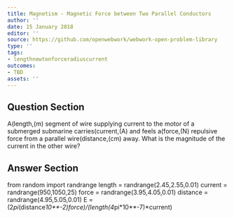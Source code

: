 ```yaml
---
title: Magnetism - Magnetic Force between Two Parallel Conductors
author: ''
date: 15 January 2018
editor: ''
source: https://github.com/openwebwork/webwork-open-problem-library
type: ''
tags:
- lengthnewtonforceradiuscurrent
outcomes:
- TBD
assets: ''
---
```


## Question Section 

A(length,(m) segment of wire supplying current to the motor of a submerged submarine carries(current,(A) and feels a(force,(N) repulsive force from a parallel wire(distance,(cm) away. What is the magnitude of the current in the other wire?


## Answer Section

from random import randrange
length = randrange(2.45,2.55,0.01)
current = randrange(950,1050,25)
force = randrange(3.95,4.05,0.01)
distance = randrange(4.95,5.05,0.01)
E = (2*pi*(distance*10**-2)*force)/(length*(4*pi*10**-7)*current)